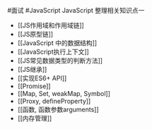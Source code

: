 #面试 #JavaScript 
JavaScript 整理相关知识点一

- [[JS作用域和作用域链]]
- [[JS原型链]]
- [[JavaScript 中的数据结构]]
- [[JavaScript执行上下文]]
- [[JS常见数据类型的判断方法]]
- [[JS继承]]
- [[实现ES6+ API]]
- [[Promise]]
- [[Map, Set, weakMap, Symbol]]
- [[Proxy, defineProperty]]
- [[函数, 函数参数arguments]]
- [[内存管理]]